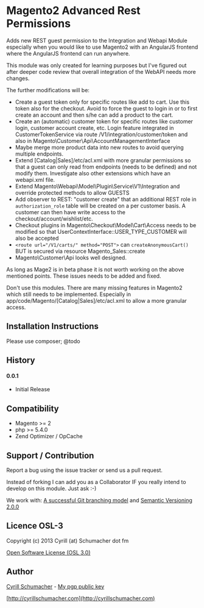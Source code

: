 Magento2 Advanced Rest Permissions
===============

Adds new REST guest permission to the Integration and Webapi Module especially when you
would like to use Magento2 with an AngularJS frontend where the AngularJS frontend can
run anywhere.

This module was only created for learning purposes but I've figured out after deeper code review
that overall integration of the WebAPI needs more changes. 

The further modifications will be:

- Create a guest token only for specific routes like add to cart. Use this token also for the checkout. Avoid to 
force the guest to login in or to first create an account and then s/he can add a product to the cart.
- Create an (automatic) customer token for specific routes like customer login, customer account create, etc. 
Login feature integrated in CustomerTokenService via route /V1/integration/customer/token and also in Magento\Customer\Api\AccountManagementInterface
- Maybe merge more product data into new routes to avoid querying multiple endpoints.
- Extend [Catalog|Sales]/etc/acl.xml with more granular permissions so that a guest can only read from endpoints 
(needs to be defined) and not modify them. Investigate also other extensions which have an webapi.xml file.
- Extend Magento\Webapi\Model\Plugin\Service\V1\Integration and override protected methods to allow GUESTS
- Add observer to REST: "customer create" that an additional REST role in `authorization_role` table will be created
on a per customer basis. A customer can then have write access to the checkout/account/wishlist/etc.
- Checkout plugins in Magento\Checkout\Model\Cart\Access needs to be modified so that UserContextInterface::USER_TYPE_CUSTOMER
will also be accepted
- `<route url="/V1/carts/" method="POST">` can `createAnonymousCart()` BUT is secured via resource Magento_Sales::create
- Magento\Customer\Api looks well designed.

As long as Mage2 is in beta phase it is not worth working on the above mentioned points. These issues needs to be added
and fixed.

Don't use this modules. There are many missing features in Magento2 which still needs to be implemented.
Especially in app/code/Magento/[Catalog|Sales]/etc/acl.xml to allow a more granular access.

Installation Instructions
-------------------------

Please use composer; @todo

History
-------

#### 0.0.1

- Initial Release


Compatibility
-------------

- Magento >= 2
- php >= 5.4.0
- Zend Optimizer / OpCache

Support / Contribution
----------------------

Report a bug using the issue tracker or send us a pull request.

Instead of forking I can add you as a Collaborator IF you really intend to develop on this module. Just ask :-)

We work with: [A successful Git branching model](http://nvie.com/posts/a-successful-git-branching-model/) and [Semantic Versioning 2.0.0](http://semver.org/)

Licence OSL-3
-------------

Copyright (c) 2013 Cyrill (at) Schumacher dot fm

[Open Software License (OSL 3.0)](http://opensource.org/licenses/osl-3.0.php)

Author
------

[Cyrill Schumacher](https://github.com/SchumacherFM) - [My pgp public key](http://www.schumacher.fm/cyrill.asc)

[http://cyrillschumacher.com](http://cyrillschumacher.com)
